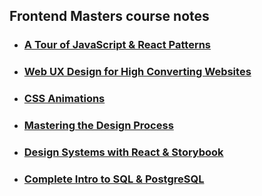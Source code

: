 ## Frontend Masters course notes

- ### [A Tour of JavaScript & React Patterns](https://github.com/villivald/frontendmasters/tree/main/JavaScript_%26_React_Patterns)
- ### [Web UX Design for High Converting Websites](https://github.com/villivald/frontendmasters/tree/main/Web_UX_Design)
- ### [CSS Animations](https://github.com/villivald/frontendmasters/tree/main/CSS_Animations)
- ### [Mastering the Design Process](https://github.com/villivald/frontendmasters/tree/main/Design_Process)
- ### [Design Systems with React & Storybook](https://github.com/villivald/frontendmasters/tree/main/DesignSystems_Storybook)
- ### [Complete Intro to SQL & PostgreSQL](https://github.com/villivald/frontendmasters/tree/main/SQL_PostgreSQL)
